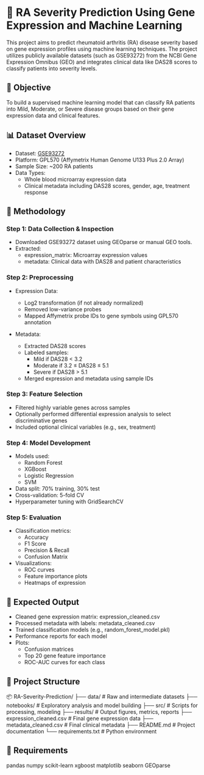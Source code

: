 # 🧠 RA Severity Prediction Using Gene Expression and Machine Learning

This project aims to predict rheumatoid arthritis (RA) disease severity based on gene expression profiles using machine learning techniques. The project utilizes publicly available datasets (such as GSE93272) from the NCBI Gene Expression Omnibus (GEO) and integrates clinical data like DAS28 scores to classify patients into severity levels.

## 📌 Objective

To build a supervised machine learning model that can classify RA patients into Mild, Moderate, or Severe disease groups based on their gene expression data and clinical features.

## 📊 Dataset Overview

* Dataset: [GSE93272](https://www.ncbi.nlm.nih.gov/geo/query/acc.cgi?acc=GSE93272)
* Platform: GPL570 (Affymetrix Human Genome U133 Plus 2.0 Array)
* Sample Size: \~200 RA patients
* Data Types:
  * Whole blood microarray expression data
  * Clinical metadata including DAS28 scores, gender, age, treatment response

## 🧪 Methodology

### Step 1: Data Collection & Inspection

* Downloaded GSE93272 dataset using GEOparse or manual GEO tools.
* Extracted:
  * expression_matrix: Microarray expression values
  * metadata: Clinical data with DAS28 and patient characteristics

### Step 2: Preprocessing

* Expression Data:
  * Log2 transformation (if not already normalized)
  * Removed low-variance probes
  * Mapped Affymetrix probe IDs to gene symbols using GPL570 annotation

* Metadata:
  * Extracted DAS28 scores
  * Labeled samples:
    * Mild if DAS28 < 3.2
    * Moderate if 3.2 ≤ DAS28 ≤ 5.1
    * Severe if DAS28 > 5.1
  * Merged expression and metadata using sample IDs

### Step 3: Feature Selection

* Filtered highly variable genes across samples
* Optionally performed differential expression analysis to select discriminative genes
* Included optional clinical variables (e.g., sex, treatment)

### Step 4: Model Development

* Models used:
  * Random Forest
  * XGBoost
  * Logistic Regression
  * SVM
* Data split: 70% training, 30% test
* Cross-validation: 5-fold CV
* Hyperparameter tuning with GridSearchCV

### Step 5: Evaluation

* Classification metrics:
  * Accuracy
  * F1 Score
  * Precision & Recall
  * Confusion Matrix
* Visualizations:
  * ROC curves
  * Feature importance plots
  * Heatmaps of expression

## 🎯 Expected Output

* Cleaned gene expression matrix: expression_cleaned.csv
* Processed metadata with labels: metadata_cleaned.csv
* Trained classification models (e.g., random_forest_model.pkl)
* Performance reports for each model
* Plots:
  * Confusion matrices
  * Top 20 gene feature importance
  * ROC-AUC curves for each class

## 📁 Project Structure

📦 RA-Severity-Prediction/
├── data/                     # Raw and intermediate datasets
├── notebooks/                # Exploratory analysis and model building
├── src/                      # Scripts for processing, modeling
├── results/                  # Output figures, metrics, reports
├── expression_cleaned.csv    # Final gene expression data
├── metadata_cleaned.csv      # Final clinical metadata
├── README.md                 # Project documentation
└── requirements.txt          # Python environment


## 📌 Requirements

pandas
numpy
scikit-learn
xgboost
matplotlib
seaborn
GEOparse

